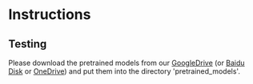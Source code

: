 # Instructions

## Testing

Please download the pretrained models from our [GoogleDrive](https://drive.google.com/drive/folders/1RGTTs9f9qIBmS-7aGzADks78H65ls-r4?usp=sharing) (or [Baidu Disk](https://pan.baidu.com/s/1IIVCvagfBjUPIM224MFf6w?pwd=q5um) or [OneDrive](https://connectpolyu-my.sharepoint.com/:u:/g/personal/19109963r_connect_polyu_hk/EUKw8oKjSkBGrspYk_b9jZEBbMQQ9YIxNyLfdK_S0IlnnQ?e=HDmPGw)) and put them into the directory 'pretrained_models'.